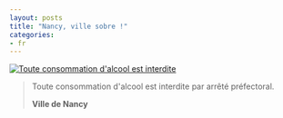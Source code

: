 ```yaml
---
layout: posts
title: "Nancy, ville sobre !"
categories:
- fr
---
```


[![Toute consommation d'alcool est interdite](https://ehainry.github.io/images/nancy_alcool.jpg)](https://drive.google.com/file/d/141ci3p9q8dXtor2aB4o0-jo05zYfmk01/view?usp=sharing)

> Toute consommation d'alcool est interdite par arrêté préfectoral.
>
> **Ville de Nancy**

